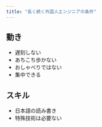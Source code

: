 ```yaml
---
title: "長く続く外国人エンジニアの条件"
---
```


## 動き

- 遅刻しない
- あちこち歩かない
- おしゃべりではない
- 集中できる

## スキル

- 日本語の読み書き
- 特殊技術は必要ない
